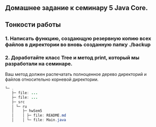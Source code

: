 ## Домашнее задание к семинару 5 Java Core. 
## Тонкости работы
### 1. Написать функцию, создающую резервную копию всех файлов в директории во вновь созданную папку ./backup
### 2. Доработайте класс Tree и метод print, который мы разработали на семинаре. 
Ваш метод должен распечатать полноценное дерево директорий и файлов относительно корневой директории.

~~~Java 
└─ . 
   ├─ file: ...
   ├─ file: ...
   ├─ src  
   │ └─ ru
   │    ├─ hwSem5 
   │    │ ├─ file: README.md
   │    │ └─ file: Main.java